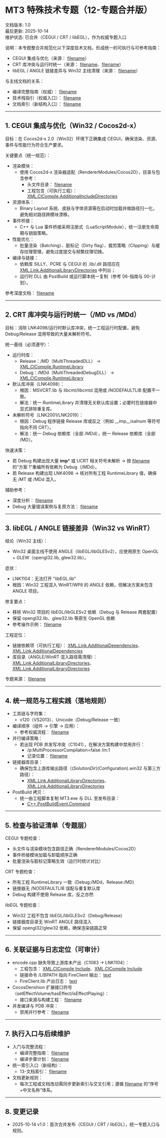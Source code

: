 # MT3 特殊技术专题（12-专题合并版）
文档版本: 1.0  
最后更新: 2025-10-14  
维护状态: 已合并（CEGUI / CRT / libEGL），作为权威专题入口

说明：本专题整合并规范化以下深度技术文档，形成统一的可执行与可参考指南：
- CEGUI 集成与优化（来源： [filename](./CEGUI技术集成指南.md:1)）
- CRT 库冲突与运行时统一（来源： [filename](./CRT库冲突深度分析.md:1)、[filename](./Debug编译错误分析与解决方案.md:1)）
- libEGL / ANGLE 链接差异与 Win32 主线清理（来源： [filename](./libEGL链接错误修复说明.md:1)）

与主线文档的关系：
- 编译完整指南（权威）： [filename](./06-编译完整指南.md:1)
- 技术栈指引（权威入口）： [filename](./MT3_技术栈指引.md:1)
- 文档索引（新结构入口）： [filename](./13-文档索引.md:1)

---

## 1. CEGUI 集成与优化（Win32 / Cocos2d-x）

目标：在 Cocos2d-x 2.0（Win32）环境下正确集成 CEGUI，确保渲染、资源、事件与性能行为符合生产要求。

关键要点（统一规范）：
- 渲染模块：
  - 使用 Cocos2d-x 渲染器适配（RendererModules/Cocos2D），目录与包含参考：  
    - 头文件目录： [filename](dependencies/cegui/CEGUI/include/RendererModules/Cocos2D:1)  
    - 工程包含（可执行工程）： [XML.ClCompile.AdditionalIncludeDirectories](client/MT3Win32App/mt3.win32.vcxproj:93)
- 资源体系：
  - Binary Layout 系统、皮肤与字体资源需在启动时加载并做路径归一化，避免相对路径跨模块漂移。
- 事件桥接：
  - C++ 与 Lua 事件桥接采用注册式（LuaScriptModule），统一注册生命周期与销毁策略。
- 性能优化：
  - 批量渲染（Batching）、脏标记（Dirty flag）、裁剪策略（Clipping）与缓存纹理管理，避免过度提交与频繁纹理切换。
- 编译与链接：
  - 依赖库 SILLY、PCRE 与 CEGUI 的 .lib/.dll 路径应在 [XML.Link.AdditionalLibraryDirectories](client/MT3Win32App/mt3.win32.vcxproj:73) 中列出；
  - 运行时 DLL 由 PostBuild 或运行脚本统一复制（参考 06-指南与 00-计划）。

参考深度文档： [filename](./CEGUI技术集成指南.md:1)

---

## 2. CRT 库冲突与运行时统一（/MD vs /MDd）

目标：消除 LNK4098/运行时默认库冲突，统一工程运行时配置，避免 Debug/Release 混用导致的大量未解析符号。

统一基线（必须遵守）：
- 运行时库：
  - Release：/MD（MultiThreadedDLL） → [XML.ClCompile.RuntimeLibrary](client/MT3Win32App/mt3.win32.vcxproj:95)
  - Debug：/MDd（MultiThreadedDebugDLL） → [XML.ClCompile.RuntimeLibrary](client/MT3Win32App/mt3.win32.vcxproj:63)
- 默认库冲突（LNK4098）：
  - 根因：MSVCRT.lib 与 libcmt/libcmtd 混用或 /NODEFAULTLIB 配置不一致。
  - 解法：统一 RuntimeLibrary 并清理无关默认库设置；必要时在链接器中显式排除重复库。
- 未解析符号（LNK2001/LNK2019）：
  - 根因：Debug 程序链接 Release 库或反之（例如 __imp__isalnum 等符号指向不同 CRT）。
  - 解法：统一 Debug 依赖库（全部 /MDd），统一 Release 依赖库（全部 /MD）。

快速决策：
- 若 Debug 构建出现大量 __imp__* 或 UCRT 相关符号未解析 → 按 [filename](./Debug编译错误分析与解决方案.md:169) 的“方案 1”重编所有依赖为 Debug（/MDd）。
- 若 Release 构建出现 LNK4098 → 核对所有工程 RuntimeLibrary 值，确保无 /MT 或 /MDd 混入。

辅助参考：
- 深度分析： [filename](./CRT库冲突深度分析.md:1)
- Debug 大量错误案例与复原方法： [filename](./Debug编译错误分析与解决方案.md:1)

---

## 3. libEGL / ANGLE 链接差异（Win32 vs WinRT）

结论（Win32 主线）：
- Win32 桌面主线不使用 ANGLE（libEGL/libGLESv2），应使用原生 OpenGL + GLEW（opengl32.lib, glew32.lib）。

症状：
- LNK1104：无法打开 "libEGL.lib"
- 根因：Win32 工程混入 WinRT/WP8 的 ANGLE 依赖，但解决方案未包含 ANGLE 项目。

修复要点：
- 移除 Win32 项目的 libEGL/libGLESv2 依赖（Debug 与 Release 两套配置）
- 保留 opengl32.lib、glew32.lib 等原生 OpenGL 依赖
- 参考操作示例： [filename](./libEGL链接错误修复说明.md:67)

工程定位：
- 链接依赖项（可执行工程）： [XML.Link.AdditionalDependencies](client/MT3Win32App/mt3.win32.vcxproj:71)、[XML.Link.AdditionalDependencies](client/MT3Win32App/mt3.win32.vcxproj:106)
- 库目录（ANGLE/WinRT 混入路径需清理）： [XML.Link.AdditionalLibraryDirectories](client/MT3Win32App/mt3.win32.vcxproj:73)、[XML.Link.AdditionalLibraryDirectories](client/MT3Win32App/mt3.win32.vcxproj:108)

专题来源： [filename](./libEGL链接错误修复说明.md:1)

---

## 4. 统一规范与工程实践（落地规则）

- 工具链与字符集：
  - v120（VS2013）、Unicode（Debug/Release 一致）
- 编译顺序（组件 → 引擎 → 应用）：
  - 参考权威流程： [filename](./06-编译完整指南.md:117)
- 并行编译策略：
  - 若出现 PDB 并发写冲突（C1041），在解决方案构建中禁用并行：  
    - /p:MultiProcessorCompilation=false /m:1  
    - 记录位置： [filename](./MT3_Release_Build_Diagnostics.md:70)
- 链接器库目录：
  - 确保包含上游库输出路径（$(SolutionDir)$(Configuration).win32 与第三方路径）：  
    - [XML.Link.AdditionalLibraryDirectories](client/MT3Win32App/mt3.win32.vcxproj:73)、[XML.Link.AdditionalLibraryDirectories](client/MT3Win32App/mt3.win32.vcxproj:108)
- PostBuild 拷贝：
  - 统一由工程脚本复制 MT3.exe 与 DLL 至发布目录：  
    - [C++.PostBuildEvent.Command](client/MT3Win32App/mt3.win32.vcxproj:81)

---

## 5. 检查与验证清单（专题层）

CEGUI 专题检查：
- 头文件与渲染模块包含路径正确（RendererModules/Cocos2D）
- 事件桥接模块加载与卸载顺序正确
- 批量渲染与脏标记策略生效（运行时统计对比）

CRT 专题检查：
- 所有工程 RuntimeLibrary 一致（Debug:/MDd，Release:/MD）
- 链接器无 /NODEFAULTLIB 误配与重复默认库
- Debug 构建不使用 Release 库，反之亦然

libEGL 专题检查：
- Win32 工程不包含 libEGL/libGLESv2（Debug/Release）
- 链接器库目录无 WinRT ANGLE 路径混入
- 保留 opengl32/glew32 依赖，确保渲染链路正常

---

## 6. 关联证据与日志定位（可审计）

- encode.cpp 缺失导致上游库未产出（C1083 → LNK1104）：
  - 工程包含： [XML.ClCompile Include](client/MT3Win32App/FireClient.win32.vcxproj:213)、[XML.ClCompile Include](client/MT3Win32App/FireClient.win32.vcxproj.filters:250)
  - 链接命令 /LIBPATH 指向 FireClient 输出： [text](client/MT3Win32App/Release.win32/MT3.tlog/link.command.1.tlog:2)
  - FireClient.lib 产出日志： [text](client/MT3Win32App/Release.win32/FireClient.win32.log:667)
- CocosDenshion 扩展接口符号（setEffectVolume/hasEffect/isEffectPlaying）：
  - 接口来源与构建工程： [filename](cocos2d-2.0-rc2-x-2.0.1/CocosDenshion/proj.win32/CocosDenshion.win32.vcxproj:1)
- 并发编译与 PDB 冲突：
  - 禁用并行参考： [filename](./MT3_Release_Build_Diagnostics.md:70)

---

## 7. 执行入口与后续维护

- 入门与完整流程：  
  - 编译完整指南： [filename](./06-编译完整指南.md:1)  
  - 编译步骤计划： [filename](./00-编译步骤工作计划.md:1)
- 统一索引入口（新结构）：  
  - 13-文档索引： [filename](./13-文档索引.md:1)
- 文档更新规则：  
  - 每次工程或文档改动需同步更新索引与交叉引用；遵循 [filename](./文档整合与重命名方案.md:1) 的“序号+中文名称”体系。

---

## 8. 变更记录
- 2025-10-14 v1.0：首次合并发布（CEGUI / CRT / libEGL），统一专题入口与规则。